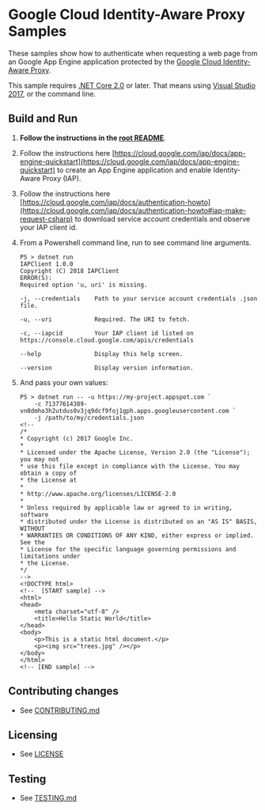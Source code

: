 # Google Cloud Identity-Aware Proxy Samples

These samples show how to authenticate when requesting a web page from
an Google App Engine application protected by the [Google Cloud Identity-Aware Proxy](http://cloud.google.com/iap).

This sample requires [.NET Core 2.0](
    https://www.microsoft.com/net/core) or later.  That means using
[Visual Studio 2017](
    https://www.visualstudio.com/), or the command line.

## Build and Run

1.  **Follow the instructions in the [root README](../../README.md)**.

2.  Follow the instructions here
    [https://cloud.google.com/iap/docs/app-engine-quickstart](https://cloud.google.com/iap/docs/app-engine-quickstart)
    to create an App Engine application and enable Identity-Aware Proxy (IAP).

3.  Follow the instructions here 
    [https://cloud.google.com/iap/docs/authentication-howto](https://cloud.google.com/iap/docs/authentication-howto#iap-make-request-csharp)
    to download service account credentials and observe your IAP client id.

9.  From a Powershell command line, run to see command line arguments.
    ```
    PS > dotnet run
    IAPClient 1.0.0
    Copyright (C) 2018 IAPClient
    ERROR(S):
    Required option 'u, uri' is missing.

    -j, --credentials    Path to your service account credentials .json file.

    -u, --uri            Required. The URI to fetch.

    -c, --iapcid         Your IAP client id listed on https://console.cloud.google.com/apis/credentials

    --help               Display this help screen.

    --version            Display version information.
    ```
    
9.  And pass your own values:
    ```
    PS > dotnet run -- -u https://my-project.appspot.com `
        -c 71377614389-vn0dmho3h2utdus0v3jq9dcf9foj1gph.apps.googleusercontent.com `
        -j /path/to/my/credentials.json
    <!--
    /*
    * Copyright (c) 2017 Google Inc.
    *
    * Licensed under the Apache License, Version 2.0 (the "License"); you may not
    * use this file except in compliance with the License. You may obtain a copy of
    * the License at
    *
    * http://www.apache.org/licenses/LICENSE-2.0
    *
    * Unless required by applicable law or agreed to in writing, software
    * distributed under the License is distributed on an "AS IS" BASIS, WITHOUT
    * WARRANTIES OR CONDITIONS OF ANY KIND, either express or implied. See the
    * License for the specific language governing permissions and limitations under
    * the License.
    */
    -->
    <!DOCTYPE html>
    <!--  [START sample] -->
    <html>
    <head>
        <meta charset="utf-8" />
        <title>Hello Static World</title>
    </head>
    <body>
        <p>This is a static html document.</p>
        <p><img src="trees.jpg" /></p>
    </body>
    </html>
    <!-- [END sample] -->
    ```

## Contributing changes

* See [CONTRIBUTING.md](../../CONTRIBUTING.md)

## Licensing

* See [LICENSE](../../LICENSE)

## Testing

* See [TESTING.md](../../TESTING.md)
